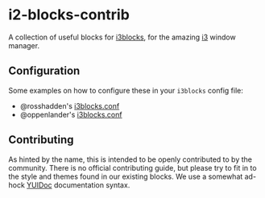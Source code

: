 # i2-blocks-contrib

A collection of useful blocks for [i3blocks](https://github.com/vivien/i3blocks), for the amazing [i3](https://i3wm.org) window manager.


## Configuration

Some examples on how to configure these in your `i3blocks` config file:

- @rosshadden's [i3blocks.conf](https://github.com/rosshadden/dotfiles/blob/master/src/.config/i3/i3blocks.conf)
- @oppenlander's [i3blocks.conf](https://github.com/oppenlander/dotfiles/blob/master/i3/i3blocks.conf)


## Contributing

As hinted by the name, this is intended to be openly contributed to by the community.
There is no official contributing guide, but please try to fit in to the style and themes found in our existing blocks.
We use a somewhat ad-hock [YUIDoc](http://yui.github.io/yuidoc/) documentation syntax.
